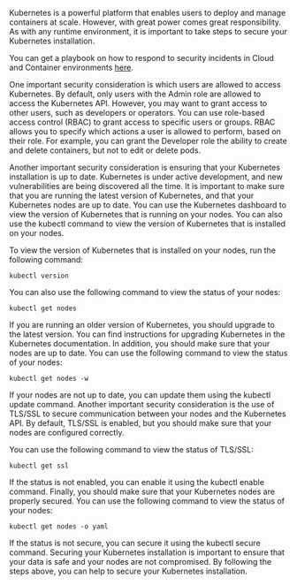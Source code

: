 Kubernetes is a powerful platform that enables users to deploy and manage containers at scale. However, with great power comes great responsibility. As with any runtime environment, it is important to take steps to secure your Kubernetes installation.

You can get a playbook on how to respond to security incidents in Cloud and Container environments [here](https://offers.cadosecurity.com/the-ultimate-guide-to-forensics-of-mining-malware-in-linux-container-and-cloud-environments).

One important security consideration is which users are allowed to access Kubernetes. By default, only users with the Admin role are allowed to access the Kubernetes API. However, you may want to grant access to other users, such as developers or operators.
You can use role-based access control (RBAC) to grant access to specific users or groups. RBAC allows you to specify which actions a user is allowed to perform, based on their role. For example, you can grant the Developer role the ability to create and delete containers, but not to edit or delete pods.

Another important security consideration is ensuring that your Kubernetes installation is up to date. Kubernetes is under active development, and new vulnerabilities are being discovered all the time. It is important to make sure that you are running the latest version of Kubernetes, and that your Kubernetes nodes are up to date.
You can use the Kubernetes dashboard to view the version of Kubernetes that is running on your nodes. You can also use the kubectl command to view the version of Kubernetes that is installed on your nodes.

To view the version of Kubernetes that is installed on your nodes, run the following command:

`kubectl version`

You can also use the following command to view the status of your nodes:

`kubectl get nodes`

If you are running an older version of Kubernetes, you should upgrade to the latest version. You can find instructions for upgrading Kubernetes in the Kubernetes documentation.
In addition, you should make sure that your nodes are up to date. You can use the following command to view the status of your nodes:

`kubectl get nodes -w`

If your nodes are not up to date, you can update them using the kubectl update command.
Another important security consideration is the use of TLS/SSL to secure communication between your nodes and the Kubernetes API. By default, TLS/SSL is enabled, but you should make sure that your nodes are configured correctly.

You can use the following command to view the status of TLS/SSL:

`kubectl get ssl`

If the status is not enabled, you can enable it using the kubectl enable command.
Finally, you should make sure that your Kubernetes nodes are properly secured. You can use the following command to view the status of your nodes:

`kubectl get nodes -o yaml`

If the status is not secure, you can secure it using the kubectl secure command.
Securing your Kubernetes installation is important to ensure that your data is safe and your nodes are not compromised. By following the steps above, you can help to secure your Kubernetes installation.
